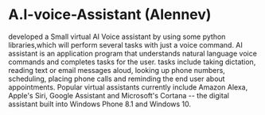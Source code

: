 # A.I-voice-Assistant (Alennev)
developed a Small virtual AI Voice assistant by using some python libraries,which will perform several tasks with just a voice command.
 AI assistant is an application program that understands natural language voice commands and completes tasks for the user. tasks include taking dictation, reading text or email messages aloud, looking up phone numbers, scheduling, placing phone calls and reminding the end user about appointments. Popular virtual assistants currently include Amazon Alexa, Apple's Siri, Google Assistant and Microsoft's Cortana -- the digital assistant built into Windows Phone 8.1 and Windows 10.
